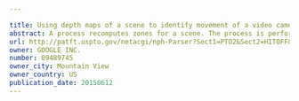 ```yaml
---

title: Using depth maps of a scene to identify movement of a video camera
abstract: A process recomputes zones for a scene. The process is performed at a computing device having one or more processors and memory. The memory stores one or more programs configured for execution by the one or more processors. The process receives a first image of a scene taken by an array of image sensors of a camera system at a first time and receives designation from a user of a zone within the first image. The process also receives a second image of the scene taken by the array of image sensors at a second time that is after the first time. The process compares the first and second images to identify movement of the camera and notifies the user about a change to the zone when the camera has moved.
url: http://patft.uspto.gov/netacgi/nph-Parser?Sect1=PTO2&Sect2=HITOFF&p=1&u=%2Fnetahtml%2FPTO%2Fsearch-adv.htm&r=1&f=G&l=50&d=PALL&S1=09489745&OS=09489745&RS=09489745
owner: GOOGLE INC.
number: 09489745
owner_city: Mountain View
owner_country: US
publication_date: 20150612
---
```

